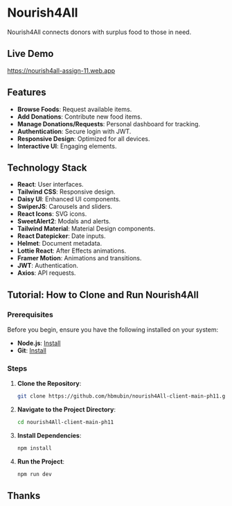 # Nourish4All

Nourish4All connects donors with surplus food to those in need.

## Live Demo
https://nourish4all-assign-11.web.app

## Features

- **Browse Foods**: Request available items.
- **Add Donations**: Contribute new food items.
- **Manage Donations/Requests**: Personal dashboard for tracking.
- **Authentication**: Secure login with JWT.
- **Responsive Design**: Optimized for all devices.
- **Interactive UI**: Engaging elements.

## Technology Stack

- **React**: User interfaces.
- **Tailwind CSS**: Responsive design.
- **Daisy UI**: Enhanced UI components.
- **SwiperJS**: Carousels and sliders.
- **React Icons**: SVG icons.
- **SweetAlert2**: Modals and alerts.
- **Tailwind Material**: Material Design components.
- **React Datepicker**: Date inputs.
- **Helmet**: Document metadata.
- **Lottie React**: After Effects animations.
- **Framer Motion**: Animations and transitions.
- **JWT**: Authentication.
- **Axios**: API requests.

## Tutorial: How to Clone and Run Nourish4All

### Prerequisites
Before you begin, ensure you have the following installed on your system:
- **Node.js**: [Install](https://nodejs.org/)
- **Git**: [Install](https://git-scm.com/)

### Steps

1. **Clone the Repository**:
   ```bash
   git clone https://github.com/hbmubin/nourish4All-client-main-ph11.git
2. **Navigate to the Project Directory**:
      ```bash
   cd nourish4All-client-main-ph11
4. **Install Dependencies**:
    ```bash
   npm install
5. **Run the Project**:
    ```bash
    npm run dev
## Thanks

